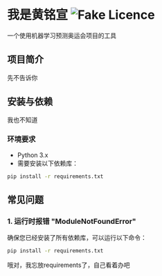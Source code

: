 # 我是黄铭宣 ![Fake Licence](https://img.shields.io/badge/Ricky_syq-Laura_lzy-blue)

一个使用机器学习预测奥运会项目的工具

## 项目简介

先不告诉你

## 安装与依赖
我也不知道

### 环境要求

- Python 3.x
- 需要安装以下依赖库：

```bash
pip install -r requirements.txt
```

## 常见问题

### 1. 运行时报错 "ModuleNotFoundError"
确保您已经安装了所有依赖库，可以运行以下命令：
```bash
pip install -r requirements.txt
```
哦对，我忘放requirements了，自己看着办吧
